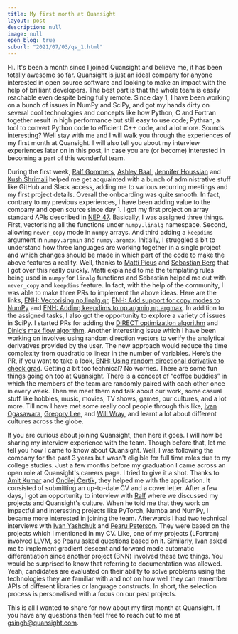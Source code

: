 ```yaml
---
title: My first month at Quansight
layout: post
description: null
image: null
open_blog: true
suburl: "2021/07/03/qs_1.html"
---
```

 
Hi. It's been a month since I joined Quansight and believe me, it has been totally awesome so far. Quansight is just an ideal company for anyone interested in open source software and looking to make an impact with the help of brilliant developers. The best part is that the whole team is easily reachable even despite being fully remote. Since day 1, I have been working on a bunch of issues in NumPy and SciPy, and got my hands dirty on several cool technologies and concepts like how Python, C and Fortran together result in high performance but still easy to use code; Pythran, a tool to convert Python code to efficient C++ code, and  a lot more. Sounds interesting? Well stay with me and I will walk you through the experiences of my first month at Quansight. I will also tell you about my interview experiences later on in this post, in case you are (or become) interested in becoming a part of this wonderful team.
 
During the first week, [Ralf Gommers](https://github.com/rgommers), [Ashley Baal](https://www.linkedin.com/in/abaal-pmp/), [Jennifer Houssian](https://www.linkedin.com/in/jennifer-houssian-8abba3211/) and [Kush Shrimali](https://github.com/krshrimali) helped me get acquainted with a bunch of administrative stuff like GitHub and Slack access, adding me to various recurring meetings and my first project details. Overall the onboarding was quite smooth. In fact, contrary to my previous experiences, I have been adding value to the company and open source since day 1. I got my first project on array standard APIs described in [NEP 47](https://numpy.org/neps/nep-0047-array-api-standard.html). Basically, I was assigned three things. First, vectorising all the functions under `numpy.linalg` namespace. Second, allowing `never_copy` mode in `numpy` arrays. And third adding a `keepdims` argument in `numpy.argmin` and `numpy.argmax`. Initially, I struggled a bit to understand how three languages are working together in a single project and which changes should be made in which part of the code to make the above features a reality. Well, thanks to [Matti Picus](https://github.com/mattip) and [Sebastian Berg](https://github.com/seberg) that I got over this really quickly. Matti explained to me the templating rules being used in `numpy` for `linalg` functions and Sebastian helped me out with `never_copy` and `keepdims` feature. In fact, with the help of the community, I was able to make three PRs to implement the above ideas. Here are the links, [ENH: Vectorising np.linalg.qr](https://github.com/numpy/numpy/pull/19151), [ENH: Add support for copy modes to NumPy](https://github.com/numpy/numpy/pull/19173) and [ENH: Adding keepdims to np.argmin,np.argmax](https://github.com/numpy/numpy/pull/19211). In addition to the assigned tasks, I also got the opportunity to explore a variety of issues in SciPy. I started PRs for adding the [DIRECT optimization algorithm](https://github.com/scipy/scipy/pull/14300) and [Dinic’s max flow algorithm](https://github.com/scipy/scipy/pull/14358). Another interesting issue which I have been working on involves using random direction vectors to verify the analytical derivatives provided by the user. The new approach would reduce the time complexity from quadratic to linear in the number of variables. Here’s the PR, if you want to take a look, [ENH: Using random directional derivative to check grad](https://github.com/scipy/scipy/pull/14312). Getting a bit too technical? No worries. There are some fun things going on too at Quansight. There is a concept of “coffee buddies” in which the members of the team are randomly paired with each other once in every week. Then we meet them and talk about our work, some casual stuff like hobbies, music, movies, TV shows, games, our cultures, and a lot more. Till now I have met some really cool people through this like, [Ivan Ogasawara](https://github.com/xmnlab), [Gregory Lee](https://github.com/grlee77), and [Will Wray](https://github.com/willwray), and learnt a lot about different cultures across the globe.
 
If you are curious about joining Quansight, then here it goes. I will now be sharing my interview experience with the team. Though before that, let me tell you how I came to know about Quansight. Well, I was following the company for the past 3 years but wasn't eligible for full time roles due to my college studies. Just a few months before my graduation I came across an open role at Quansight's careers page. I tried to give it a shot. Thanks to [Amit Kumar](https://github.com/aktech) and [Ondřej Čertík](https://github.com/certik), they helped me with the application. It consisted of submitting an up-to-date CV and a cover letter. After a few days, I got an opportunity to interview with [Ralf](https://github.com/rgommers) where we discussed my projects and Quansight's culture. When he told me that they work on impactful and interesting projects like PyTorch, Numba and NumPy, I became more interested in joining the team. Afterwards I had two technical interviews with [Ivan Yashchuk](https://github.com/IvanYashchuk) and [Pearu Peterson](https://github.com/pearu). They were based on the projects which I mentioned in my CV. Like, one of my projects (LFortran) involved LLVM, so [Pearu](https://github.com/pearu) asked questions based on it. Similarly, [Ivan](https://github.com/IvanYashchuk) asked me to implement gradient descent and forward mode automatic differentiation since another project (BNN) involved these two things. You would be surprised to know that referring to documentation was allowed. Yeah, candidates are evaluated on their ability to solve problems using the technologies they are familiar with and not on how well they can remember APIs of different libraries or language constructs. In short, the selection process is personalised with a focus on our past projects.
 
This is all I wanted to share for now about my first month at Quansight. If you have any questions then feel free to reach out to me at [gsingh@quansight.com](mailto:gsingh@quansight.com).